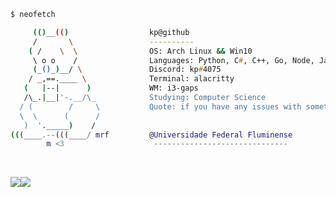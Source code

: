 ```zsh
$ neofetch

     (()__(()                  kp@github
     /       \                 ----------
    ( /    \  \                OS: Arch Linux && Win10
     \ o o    /                Languages: Python, C#, C++, Go, Node, Java
     (_()_)__/ \               Discord: kp#4075
    / _,==.____ \              Terminal: alacritty
   (   |--|      )             WM: i3-gaps
   /\_.|__|'-.__/\_            Studying: Computer Science
  / (        /     \           Quote: if you have any issues with something you can message me
  \  \      (      /          
   )  '._____)    /           
(((____.--(((____/ mrf         @Universidade Federal Fluminense 
        m <3                    ------------------------------
```

<br>

<img align="center" src="https://github-readme-stats.vercel.app/api?username=pedrokpp&count_private=true&theme=onedark&show_icons=true&hide_border=true" /><img align="center" src="https://github-readme-stats.vercel.app/api/top-langs/?username=pedrokpp&layout=compact&langs_count=8&theme=onedark&hide_border=true">
